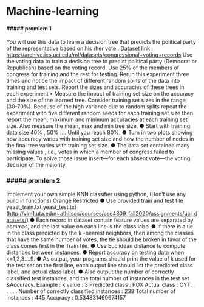 # Machine-learning

#### ##### promlem 1
You will use this data to learn a decision tree that predicts the political party of the representative 
based on his /her vote .
Dataset link : https://archive.ics.uci.edu/ml/datasets/congressional+voting+records
Use the voting data to train a decision tree to predict political party (Democrat or Republican) 
based on the voting record. Use 25% of the members of congress for training and the rest for 
testing. Rerun this experiment three times and notice the impact of different random splits of the 
data into training and test sets. 
Report the sizes and accuracies of these trees in each experiment
• Measure the impact of training set size on the accuracy and the size of the learned
tree. Consider training set sizes in the range (30-70%). 
Because of the high variance due to random splits repeat the experiment with five different 
random seeds for each training set size then report the mean, maximum and minimum accuracies 
at each training set size. 
Also measure the mean, max and min tree size.
● Start with training data size 40% , 50% .... Until you reach 80%.
● Turn in two plots showing how accuracy varies with training set size and how the number of 
nodes in the final tree varies with training set size.
● The data set contained many missing values , i.e., votes in which a member of congress failed 
to participate. To solve those issue insert—for each absent vote—the voting decision of the 
majority.

### ##### promlem 2
Implement your own simple KNN classifier using python, (Don’t use any build in
functions)
Orange Restricted
● Use provided train and test file yeast_train.txt,yeast_test.txt
(http://vlm1.uta.edu/~athitsos/courses/cse4309_fall2020/assignments/uci_datasets/)
● Each record in dataset contain feature values are separated by commas, and the last value on 
each line is the class label
● If there is a tie in the class predicted by the k -nearest neighbors, then
among the classes that have the same number of votes, the tie should be broken in favor of the 
class comes first in the Train file.
● Use Euclidean distance to compute distances between instances.
● Report accuracy on testing data when k=1,2,3....9.
● As output, your programs should print the value of k used for the test
set on the first line, each output line should list the predicted class
label, and actual class label.
● Also output the number of correctly classified test instances, and the
total number of instances in the test set &Accuracy.
Example :
k value : 3
Predicted class : POX Actual class : CYT.
.
.
.
.
.
Number of correctly classified instances : 238 Total number of instances : 445
Accuracy : 0.534831460674157
